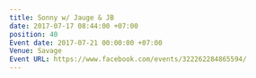 ```yaml
---
title: Sonny w/ Jauge & JB
date: 2017-07-17 08:44:00 +07:00
position: 40
Event date: 2017-07-21 00:00:00 +07:00
Venue: Savage
Event URL: https://www.facebook.com/events/322262284865594/
---
```


